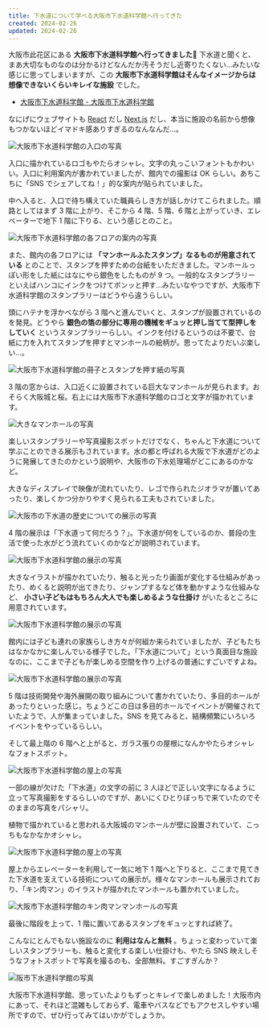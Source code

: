 ```yaml
---
title: 下水道について学べる大阪市下水道科学館へ行ってきた
created: 2024-02-26
updated: 2024-02-26
---
```


大阪市此花区にある **大阪市下水道科学館へ行ってきました👀** 下水道と聞くと、まあ大切なものなのは分かるけどなんだか汚そうだし近寄りたくない…みたいな感じに思ってしまいますが、この **大阪市下水道科学館はそんなイメージからは想像できないくらいキレイな施設** でした。

- [大阪市下水道科学館 - 大阪市下水道科学館](https://www.osaka-ssm.jp/)

なにげにウェブサイトも [React](https://ja.react.dev/) だし [Next.js](https://nextjs.org/) だし、本当に施設の名前から想像もつかないほどイマドキ感ありすぎるのなんなんだ…。

![大阪市下水道科学館の入口の写真](24b6d5eb-4ec1-4828-a48d-3f0c2fed6900)

入口に描かれているロゴもやたらオシャレ。文字の丸っこいフォントもかわいい。入口に利用案内が書かれていましたが、館内での撮影は OK らしい。あちこちに「SNS でシェアしてね！」的な案内が貼られていました。

中へ入ると、入口で待ち構えていた職員らしき方が話しかけてこられました。順路としてはまず 3 階に上がり、そこから 4 階、5 階、6 階と上がっていき、エレベーターで地下 1 階に下りる、という感じとのこと。

![大阪市下水道科学館の各フロアの案内の写真](a2f481ff-882a-4002-4512-d311789f6600)

また、館内の各フロアには **「マンホールふたスタンプ」なるものが用意されている** とのことで、スタンプを押すための台紙をいただきました。マンホールっぽい形をした紙にはなにやら銀色をしたものが 9 つ。一般的なスタンプラリーといえばハンコにインクをつけてポンッと押す…みたいなやつですが、大阪市下水道科学館のスタンプラリーはどうやら違うらしい。

頭にハテナを浮かべながら 3 階へと進んでいくと、スタンプが設置されているのを発見。どうやら **銀色の箔の部分に専用の機械をギュッと押し当てて型押しをしていく** というスタンプラリーらしい。インクを付けるというのは不要で、台紙に力を入れてスタンプを押すとマンホールの絵柄が。思ってたよりだいぶ楽しい…。

![大阪市下水道科学館の冊子とスタンプを押す紙の写真](c01dcfd3-f4fe-4260-eac9-74d29b033b00)

3 階の窓からは、入口近くに設置されている巨大なマンホールが見られます。おそらく大阪城と桜。右上には大阪市下水道科学館のロゴと文字が描かれています。

![大きなマンホールの写真](b3dd88db-0aa1-4b2d-2684-5082424f2500)

楽しいスタンプラリーや写真撮影スポットだけでなく、ちゃんと下水道について学ぶことのできる展示もされています。水の都と呼ばれる大阪で下水道がどのように発展してきたのかという説明や、大阪市の下水処理場がどこにあるのかなど。

大きなディスプレイで映像が流れていたり、レゴで作られたジオラマが置いてあったり、楽しくかつ分かりやすく見られる工夫もされていました。

![大阪市の下水道の歴史についての展示の写真](633bb4fb-58d9-4286-0b6d-88ef54bce300)

4 階の展示は「下水道って何だろう？」。下水道が何をしているのか、普段の生活で使った水がどう流れていくのかなどが説明されています。

![大阪市下水道科学館の展示の写真](e57d3a04-a414-4253-6c3b-ab0649406700)

大きなイラストが描かれていたり、触ると光ったり画面が変化する仕組みがあったり、めくると説明が出てきたり、ジャンプするなど体を動かすような仕組みなど、 **小さい子どもはもちろん大人でも楽しめるような仕掛け** がいたるところに用意されています。

![大阪市下水道科学館の展示の写真](b4388e01-c3db-44f8-9b3e-8fc153e88a00)

館内には子ども連れの家族らしき方々が何組か来られていましたが、子どもたちはなかなかに楽しんでいる様子でした。「下水道について」という真面目な施設なのに、ここまで子どもが楽しめる空間を作り上げるの普通にすごいですよね。

![大阪市下水道科学館の展示の写真](2a25c09e-cc83-4f50-c3f1-e7931f15d400)

5 階は技術開発や海外展開の取り組みについて書かれていたり、多目的ホールがあったりといった感じ。ちょうどこの日は多目的ホールでイベントが開催されていたようで、人が集まっていました。SNS を見てみると、結構頻繁にいろいろイベントをやっているらしい。

そして最上階の 6 階へと上がると、ガラス張りの屋根になんかやたらオシャレなフォトスポット。

![大阪市下水道科学館の屋上の写真](5422fda9-8ac0-42de-78db-d816a182de00)

一部の線が欠けた「下水道」の文字の前に 3 人ほどで正しい文字になるように立って写真撮影をするらしいのですが、あいにくひとりぼっちで来ていたのでそのままの写真をパシャリ。

植物で描かれていると思われる大阪城のマンホールが壁に設置されていて、こっちもなかなかオシャレ。

![大阪市下水道科学館の屋上の写真](9a8b0397-a9c8-45a0-75df-dc0d4fe5fb00)

屋上からエレベーターを利用して一気に地下 1 階へと下りると、ここまで見てきた下水道を支えている技術についての展示が。様々なマンホールも展示されており、「キン肉マン」のイラストが描かれたマンホールも置かれていました。

![大阪市下水道科学館のキン肉マンマンホールの写真](831b6af7-2b52-4c4d-b037-20f761d28000)

最後に階段を上って、1 階に置いてあるスタンプをギュッとすれば終了。

こんなにとんでもない施設なのに **利用はなんと無料** 。ちょっと変わっていて楽しいスタンプラリーも、触ると変化する楽しい仕掛けも、やたら SNS 映えしそうなフォトスポットで写真を撮るのも、全部無料。すごすぎんか？

![阪市下水道科学館の写真](bec40537-7069-48f5-7edc-eacd402d7300)

大阪市下水道科学館、思っていたよりもずっとキレイで楽しめました！大阪市内にあって、それほど混雑もしておらず、電車やバスなどでもアクセスしやすい場所ですので、ぜひ行ってみてはいかがでしょうか。
